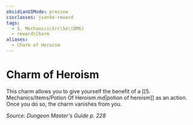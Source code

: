 ```yaml
---
obsidianUIMode: preview
cssclasses: json5e-reward
tags:
  - 5. Mechanics\Src\5e\(DMG)
  - reward\Charm
aliases:
  - Charm of Heroism
---
```

# Charm of Heroism

This charm allows you to give yourself the benefit of a [[5. Mechanics/Items/Potion Of Heroism.md\|potion of heroism]] as an action. Once you do so, the charm vanishes from you.

*Source: Dungeon Master's Guide p. 228*

